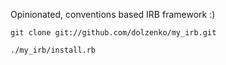 Opinionated, conventions based IRB framework :)

    git clone git://github.com/dolzenko/my_irb.git
    
    ./my_irb/install.rb